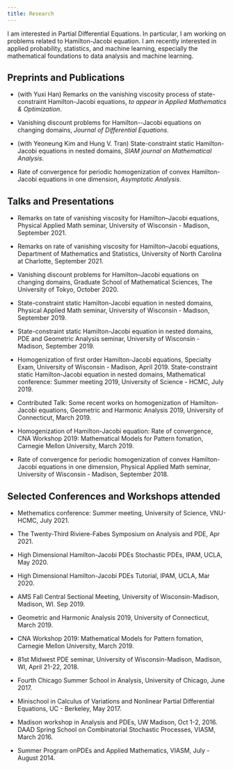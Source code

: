 ```yaml
---
title: Research
---
```


I am interested in Partial Differential Equations. In particular, I am working on problems related to Hamilton-Jacobi equation. I am recently interested in applied probability, statistics, and machine learning, especially the mathematical foundations to data analysis and machine learning.

## Preprints and Publications

* (with Yuxi Han)
Remarks on the vanishing viscosity process of state-constraint Hamilton-Jacobi equations, *to appear in Applied Mathematics & Optimization*.
 
* Vanishing discount problems for Hamilton--Jacobi equations on changing domains, *Journal of Differential Equations*.
  
* (with Yeoneung Kim and Hung V. Tran)
State-constraint static Hamilton-Jacobi equations in nested domains, *SIAM journal on Mathematical Analysis*.
  
* Rate of convergence for periodic homogenization of convex Hamilton-Jacobi equations in one dimension, *Asymptotic Analysis*.


## Talks and Presentations

* Remarks on tate of vanishing viscosity for Hamilton–Jacobi equations, Physical Applied Math seminar, University of Wisconsin - Madison, September 2021.

* Remarks on rate of vanishing viscosity for Hamilton–Jacobi equations,
Department of Mathematics and Statistics, University of North Carolina at Charlotte, September 2021.

* Vanishing discount problems for Hamilton–Jacobi equations on changing domains,
Graduate School of Mathematical Sciences, The University of Tokyo, October 2020.

* State-constraint static Hamilton-Jacobi equation in nested domains,
Physical Applied Math seminar, University of Wisconsin - Madison, September 2019.

* State-constraint static Hamilton-Jacobi equation in nested domains,
PDE and Geometric Analysis seminar, University of Wisconsin - Madison, September 2019.

* Homogenization of first order Hamilton-Jacobi equations,
Specialty Exam, University of Wisconsin - Madison, April 2019.
State-constraint static Hamilton-Jacobi equation in nested domains,
Mathematical conference: Summer meeting 2019, University of Science - HCMC, July 2019.

* Contributed Talk: Some recent works on homogenization of Hamilton-Jacobi equations,
Geometric and Harmonic Analysis 2019, University of Connecticut, March 2019.

* Homogenization of Hamilton-Jacobi equation: Rate of convergence,
CNA Workshop 2019: Mathematical Models for Pattern fomation, Carnegie Mellon University, March 2019.

* Rate of convergence for periodic homogenization of convex Hamilton-Jacobi equations in one dimension,
Physical Applied Math seminar, University of Wisconsin - Madison, September 2018.

## Selected Conferences and Workshops attended

* Methematics conference: Summer meeting, University of Science, VNU-HCMC, July 2021.

* The Twenty-Third Riviere-Fabes Symposium on Analysis and PDE, Apr 2021.

* High Dimensional Hamilton-Jacobi PDEs Stochastic PDEs, IPAM, UCLA, May 2020.

* High Dimensional Hamilton-Jacobi PDEs Tutorial, IPAM, UCLA, Mar 2020.

* AMS Fall Central Sectional Meeting, University of Wisconsin-Madison, Madison, WI. Sep 2019.

* Geometric and Harmonic Analysis 2019, University of Connecticut, March 2019.

* CNA Workshop 2019: Mathematical Models for Pattern fomation, Carnegie Mellon University, March 2019.

* 81st Midwest PDE seminar, University of Wisconsin-Madison, Madison, WI, April 21-22, 2018.

* Fourth Chicago Summer School in Analysis, University of Chicago, June 2017.

* Minischool in Calculus of Variations and Nonlinear Partial Differential Equations, UC - Berkeley, May 2017.

* Madison workshop in Analysis and PDEs, UW Madison, Oct 1-2, 2016.
DAAD Spring School on Combinatorial Stochastic Processes, VIASM, March 2016.

* Summer Program onPDEs and Applied Mathematics, VIASM, July - August 2014.

